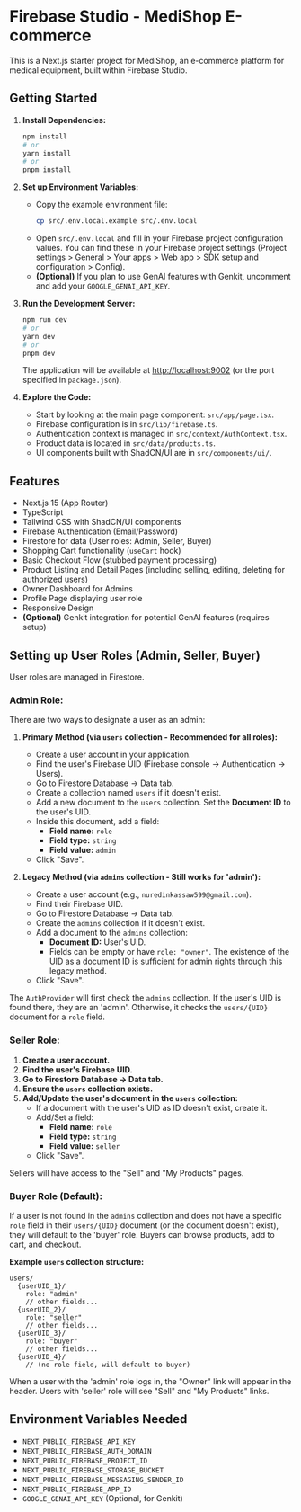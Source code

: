 
# Firebase Studio - MediShop E-commerce

This is a Next.js starter project for MediShop, an e-commerce platform for medical equipment, built within Firebase Studio.

## Getting Started

1.  **Install Dependencies:**
    ```bash
    npm install
    # or
    yarn install
    # or
    pnpm install
    ```

2.  **Set up Environment Variables:**
    *   Copy the example environment file:
        ```bash
        cp src/.env.local.example src/.env.local
        ```
    *   Open `src/.env.local` and fill in your Firebase project configuration values. You can find these in your Firebase project settings (Project settings > General > Your apps > Web app > SDK setup and configuration > Config).
    *   **(Optional)** If you plan to use GenAI features with Genkit, uncomment and add your `GOOGLE_GENAI_API_KEY`.

3.  **Run the Development Server:**
    ```bash
    npm run dev
    # or
    yarn dev
    # or
    pnpm dev
    ```
    The application will be available at [http://localhost:9002](http://localhost:9002) (or the port specified in `package.json`).

4.  **Explore the Code:**
    *   Start by looking at the main page component: `src/app/page.tsx`.
    *   Firebase configuration is in `src/lib/firebase.ts`.
    *   Authentication context is managed in `src/context/AuthContext.tsx`.
    *   Product data is located in `src/data/products.ts`.
    *   UI components built with ShadCN/UI are in `src/components/ui/`.

## Features

*   Next.js 15 (App Router)
*   TypeScript
*   Tailwind CSS with ShadCN/UI components
*   Firebase Authentication (Email/Password)
*   Firestore for data (User roles: Admin, Seller, Buyer)
*   Shopping Cart functionality (`useCart` hook)
*   Basic Checkout Flow (stubbed payment processing)
*   Product Listing and Detail Pages (including selling, editing, deleting for authorized users)
*   Owner Dashboard for Admins
*   Profile Page displaying user role
*   Responsive Design
*   **(Optional)** Genkit integration for potential GenAI features (requires setup)

## Setting up User Roles (Admin, Seller, Buyer)

User roles are managed in Firestore.

### Admin Role:
There are two ways to designate a user as an admin:

1.  **Primary Method (via `users` collection - Recommended for all roles):**
    *   Create a user account in your application.
    *   Find the user's Firebase UID (Firebase console -> Authentication -> Users).
    *   Go to Firestore Database -> Data tab.
    *   Create a collection named `users` if it doesn't exist.
    *   Add a new document to the `users` collection. Set the **Document ID** to the user's UID.
    *   Inside this document, add a field:
        *   **Field name:** `role`
        *   **Field type:** `string`
        *   **Field value:** `admin`
    *   Click "Save".

2.  **Legacy Method (via `admins` collection - Still works for 'admin'):**
    *   Create a user account (e.g., `nuredinkassaw599@gmail.com`).
    *   Find their Firebase UID.
    *   Go to Firestore Database -> Data tab.
    *   Create the `admins` collection if it doesn't exist.
    *   Add a document to the `admins` collection:
        *   **Document ID:** User's UID.
        *   Fields can be empty or have `role: "owner"`. The existence of the UID as a document ID is sufficient for admin rights through this legacy method.
    *   Click "Save".

The `AuthProvider` will first check the `admins` collection. If the user's UID is found there, they are an 'admin'. Otherwise, it checks the `users/{UID}` document for a `role` field.

### Seller Role:

1.  **Create a user account.**
2.  **Find the user's Firebase UID.**
3.  **Go to Firestore Database -> Data tab.**
4.  **Ensure the `users` collection exists.**
5.  **Add/Update the user's document in the `users` collection:**
    *   If a document with the user's UID as ID doesn't exist, create it.
    *   Add/Set a field:
        *   **Field name:** `role`
        *   **Field type:** `string`
        *   **Field value:** `seller`
    *   Click "Save".

Sellers will have access to the "Sell" and "My Products" pages.

### Buyer Role (Default):

If a user is not found in the `admins` collection and does not have a specific `role` field in their `users/{UID}` document (or the document doesn't exist), they will default to the 'buyer' role. Buyers can browse products, add to cart, and checkout.

**Example `users` collection structure:**

```
users/
  {userUID_1}/
    role: "admin"
    // other fields...
  {userUID_2}/
    role: "seller"
    // other fields...
  {userUID_3}/
    role: "buyer"
    // other fields...
  {userUID_4}/
    // (no role field, will default to buyer)
```

When a user with the 'admin' role logs in, the "Owner" link will appear in the header. Users with 'seller' role will see "Sell" and "My Products" links.

## Environment Variables Needed

*   `NEXT_PUBLIC_FIREBASE_API_KEY`
*   `NEXT_PUBLIC_FIREBASE_AUTH_DOMAIN`
*   `NEXT_PUBLIC_FIREBASE_PROJECT_ID`
*   `NEXT_PUBLIC_FIREBASE_STORAGE_BUCKET`
*   `NEXT_PUBLIC_FIREBASE_MESSAGING_SENDER_ID`
*   `NEXT_PUBLIC_FIREBASE_APP_ID`
*   `GOOGLE_GENAI_API_KEY` (Optional, for Genkit)
```